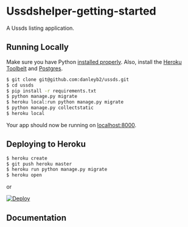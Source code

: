 # Ussdshelper-getting-started

A Ussds listing application.

## Running Locally

Make sure you have Python [installed properly](http://install.python-guide.org).  Also, install the [Heroku Toolbelt](https://toolbelt.heroku.com/) and [Postgres](https://devcenter.heroku.com/articles/heroku-postgresql#local-setup).

```sh
$ git clone git@github.com:danleyb2/ussds.git
$ cd ussds
$ pip install -r requirements.txt
$ python manage.py migrate
$ heroku local:run python manage.py migrate
$ python manage.py collectstatic
$ heroku local
```

Your app should now be running on [localhost:8000](http://localhost:8000/).

## Deploying to Heroku

```sh
$ heroku create
$ git push heroku master
$ heroku run python manage.py migrate
$ heroku open
```
or

[![Deploy](https://www.herokucdn.com/deploy/button.png)](https://heroku.com/deploy)

## Documentation
